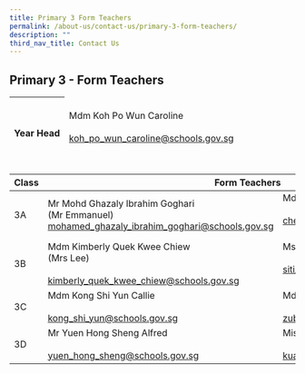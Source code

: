 ```yaml
---
title: Primary 3 Form Teachers
permalink: /about-us/contact-us/primary-3-form-teachers/
description: ""
third_nav_title: Contact Us
---
```

## **Primary 3 - Form Teachers**

<table>
<thead>
  <tr>
    <th><br><br>Year Head</th>
    <td><br>Mdm Koh Po Wun Caroline<br><br><a href="mailto:koh_po_wun_caroline@schools.gov.sg">koh_po_wun_caroline@schools.gov.sg</a></td>
  </tr>
</thead>
</table>

<br>

<table>
<thead>
  <tr>
    <th>Class</th>
    <th colspan="2">Form Teachers</th>
  </tr>
</thead>
<tbody>
  <tr>
    <td>3A</td>
    <td>Mr Mohd Ghazaly Ibrahim Goghari<br>(Mr Emmanuel)<br><a href="mailto:mohamed_ghazaly_ibrahim_goghari@schools.gov.sg">mohamed_ghazaly_ibrahim_goghari@schools.gov.sg</a><br></td>
    <td>Mdm Chew Boon Ping Janice <br><br><a href="mailto:chew_boon_ping@schools.gov.sg" target="_blank" rel="noopener noreferrer">chew_boon_ping@schools.gov.sg</a><br><br></td>
  </tr>
  <tr>
    <td>3B</td>
    <td>Mdm Kimberly Quek Kwee Chiew <br>(Mrs Lee)<br><br><a href="mailto:kimberly_quek_kwee_chiew@schools.gov.sg" target="_blank" rel="noopener noreferrer">kimberly_quek_kwee_chiew@schools.gov.sg</a></td>
    <td>Ms Siti Norazirah Binte Ma'arof<br><br><a href="mailto:siti_norazirah_maarof@schools.gov.sg" target="_blank" rel="noopener noreferrer">siti_norazirah_maarof@schools.gov.sg</a><br><br></td>
  </tr>
  <tr>
    <td>3C</td>
    <td>Mdm Kong Shi Yun Callie<br><br><a href="mailto:kong_shi_yun@schools.gov.sg" target="_blank" rel="noopener noreferrer">kong_shi_yun@schools.gov.sg</a><br></td>
    <td>Mdm Zubaidah Binte Amid<br><br><a href="mailto:zubaidah_amid@schools.gov.sg">zubaidah_amid@schools.gov.sg</a></td>
  </tr>
  <tr>
    <td>3D</td>
    <td>Mr Yuen Hong Sheng Alfred<br><br><a href="mailto:yuen_hong_sheng@schools.gov.sg" target="_blank" rel="noopener noreferrer">yuen_hong_sheng@schools.gov.sg</a></td>
    <td>Miss Kua En Na<br><br><a href="mailto:kua_en_na@schools.gov.sg">kua_en_na@schools.gov.sg</a></td>
  </tr>
</tbody>
</table>